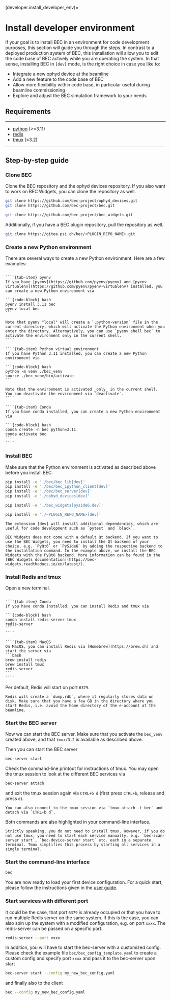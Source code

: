 (developer.install_developer_env)=
# Install developer environment
If your goal is to install BEC in an environment for code development purposes, this section will guide you through the steps.
In contrast to a deployed production system of BEC, this installation will allow you to edit the code base of BEC actively while you are operating the system.
In that sense, installing BEC in `[dev]` mode, is the right choice in case you like to:

- Integrate a new ophyd device at the beamline
- Add a new feature to the code base of BEC
- Allow more flexibility within code base, in particular useful during beamline commissioning
- Explore and adjust the BEC simulation framework to your needs


## Requirements

---
- [python](https://www.python.org) (>=3.11)
- [redis](https://redis.io)
- [tmux](https://github.com/tmux/tmux/wiki) (=3.2)
---


## Step-by-step guide
### Clone BEC

Clone the BEC repository and the ophyd devices repository. If you also want to work on BEC Widgets, you can clone the repository as well.

```bash
git clone https://github.com/bec-project/ophyd_devices.git
git clone https://github.com/bec-project/bec.git

git clone https://github.com/bec-project/bec_widgets.git
```

Additionally, if you have a BEC plugin repository, pull the repository as well.

```bash
git clone https://gitea.psi.ch/bec/<PLUGIN_REPO_NAME>.git
```

### Create a new Python environment
There are several ways to create a new Python environment. Here are a few examples:

`````{tab-set}

````{tab-item} pyenv
If you have [pyenv](https://github.com/pyenv/pyenv) and [pyenv virtualenv](https://github.com/pyenv/pyenv-virtualenv) installed, you can create a new Python environment via

```{code-block} bash
pyenv install 3.11 bec
pyenv local bec 
```

Note that pyenv "local" will create a `.python-version` file in the current directory, which will activate the Python environment when you enter the directory. Alternatively, you can use `pyenv shell bec` to activate the environment only in the current shell.
````

````{tab-item} Python virtual environment
If you have Python 3.11 installed, you can create a new Python environment via

```{code-block} bash
python -m venv ./bec_venv
source ./bec_venv/bin/activate
```

Note that the environment is activated _only_ in the current shell. You can deactivate the environment via `deactivate`.
````

````{tab-item} Conda
If you have conda installed, you can create a new Python environment via

```{code-block} bash
conda create -n bec python=3.11
conda activate bec
```
````
````` 

### Install BEC
Make sure that the Python environment is activated as described above before you install BEC.

```bash
pip install -e './bec/bec_lib[dev]'
pip install -e './bec/bec_ipython_client[dev]'
pip install -e './bec/bec_server[dev]'
pip install -e './ophyd_devices[dev]'
```

```bash
pip install -e './bec_widgets[pyside6,dev]'
```

```bash
pip install -e './<PLUGIN_REPO_NAME>[dev]'
```

```{note}
The extension [dev] will install additional dependencies, which are useful for code development such as `pytest` and `black`.
```

```{note}
BEC Widgets does not come with a default Qt backend. If you want to use the BEC Widgets, you need to install the Qt backend of your choice, e.g. `PyQt6` or `PySide6` by adding the respective backend to the installation command. In the example above, we install the BEC Widgets with the PyQt6 backend. More information can be found in the [BEC Widgets documentation](https://bec-widgets.readthedocs.io/en/latest/).
```

### Install Redis and tmux
Open a new terminal.

`````{tab-set}

````{tab-item} Conda
If you have conda installed, you can install Redis and tmux via

```{code-block} bash
conda install redis-server tmux
redis-server
```
````

````{tab-item} MacOS
On MacOS, you can install Redis via [Homebrew](https://brew.sh) and start the server via
```bash
brew install redis
brew install tmux
redis-server
```
````
`````

Per default, Redis will start on port `6379`.

```{tip}
Redis will create a `dump.rdb`, where it regularly stores data on disk. Make sure that you have a few GB in the directory where you start Redis, i.e. avoid the home directory of the e-account at the beamline.
```

### Start the BEC server
Now we can start the BEC server.
Make sure that you activate the `bec_venv` created above, and that `tmux/3.2` is available as described above.

Then you can start the BEC server
```bash
bec-server start
```
Check the command-line printout for instructions of tmux.
You may open the tmux session to look at the different BEC services via

```bash
bec-server attach
```

and exit the tmux session again via `CTRL+b d` (first press `CTRL+b`, release and press `d`).
```{note}
You can also connect to the tmux session via `tmux attach -t bec` and detach via `CTRL+b d`.
```
Both commands are also highlighted in your command-line interface.

```{note}
Strictly speaking, you do not need to install tmux. However, if you do not use tmux, you need to start each service manually, e.g. `bec-scan-server start`, `bec-device-server start` etc. each in a separate terminal. Tmux simplifies this process by starting all services in a single terminal.
```

### Start the command-line interface

```bash
bec
```

You are now ready to load your first device configuration.
For a quick start, please follow the instructions given in the [user guide](#user.devices.load_demo_config).

### Start services with different port

It could be the case, that port `6379` is already occupied or that you have to run multiple Redis server on the same system.
If this is the case, you can also spin up the system with a modified configuration, e.g. on port `xxxx`.
The redis-server can be passed on a specific port.

```bash
redis-server --port xxxx
```
In addition, you will have to start the bec-server with a customized config.
Please check the example file ``bec/bec_config_template.yaml`` to create a custom config and specify port `xxxx` and pass it to the bec-server upon start

``` bash
bec-server start --config my_new_bec_config.yaml
```
and finally also to the client

```bash
bec --config my_new_bec_config.yaml
```
